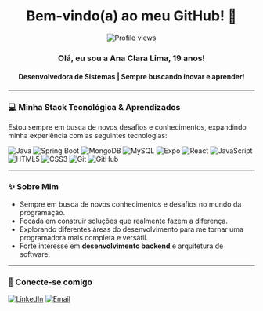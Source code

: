 <h1 align="center">Bem-vindo(a) ao meu GitHub! 👋</h1>

<p align="center">
  <img src="https://komarev.com/ghpvc/?username=SEU_USUARIO_GITHUB_AQUI&color=blue" alt="Profile views" />
</p>

<h3 align="center">Olá, eu sou a Ana Clara Lima, 19 anos!</h3>
<h4 align="center">Desenvolvedora de Sistemas | Sempre buscando inovar e aprender!</h4>

---

### 💻 Minha Stack Tecnológica & Aprendizados

Estou sempre em busca de novos desafios e conhecimentos, expandindo minha experiência com as seguintes tecnologias:

<p align="left">
  <img src="https://img.shields.io/badge/Java-007396?style=for-the-badge&logo=java&logoColor=white" alt="Java" />
  <img src="https://img.shields.io/badge/Spring-6DB33F?style=for-the-badge&logo=spring&logoColor=white" alt="Spring Boot" />
  <img src="https://img.shields.io/badge/MongoDB-47A248?style=for-the-badge&logo=mongodb&logoColor=white" alt="MongoDB" />
  <img src="https://img.shields.io/badge/MySQL-4479A1?style=for-the-badge&logo=mysql&logoColor=white" alt="MySQL" />
  <img src="https://img.shields.io/badge/Expo-000020?style=for-the-badge&logo=expo&logoColor=white" alt="Expo" />
  <img src="https://img.shields.io/badge/React-61DAFB?style=for-the-badge&logo=react&logoColor=white" alt="React" />
  <img src="https://img.shields.io/badge/JavaScript-F7DF1E?style=for-the-badge&logo=javascript&logoColor=black" alt="JavaScript" />
  <img src="https://img.shields.io/badge/HTML5-E34F26?style=for-the-badge&logo=html5&logoColor=white" alt="HTML5" />
  <img src="https://img.shields.io/badge/CSS3-1572B6?style=for-the-badge&logo=css3&logoColor=white" alt="CSS3" />
  <img src="https://img.shields.io/badge/Git-F05032?style=for-the-badge&logo=git&logoColor=white" alt="Git" />
  <img src="https://img.shields.io/badge/GitHub-181717?style=for-the-badge&logo=github&logoColor=white" alt="GitHub" />
</p>

---

### ✨ Sobre Mim

* Sempre em busca de novos conhecimentos e desafios no mundo da programação.
* Focada em construir soluções que realmente fazem a diferença.
* Explorando diferentes áreas do desenvolvimento para me tornar uma programadora mais completa e versátil.
* Forte interesse em **desenvolvimento backend** e arquitetura de software.

---

### 🚀 Conecte-se comigo

[![LinkedIn](https://img.shields.io/badge/LinkedIn-0A66C2?style=for-the-badge&logo=linkedin&logoColor=white)](https://www.linkedin.com/in/SEU_USUARIO_LINKEDIN_AQUI)
[![Email](https://img.shields.io/badge/Email-D14836?style=for-the-badge&logo=gmail&logoColor=white)](mailto:anacs.lima007@gmail.com)
